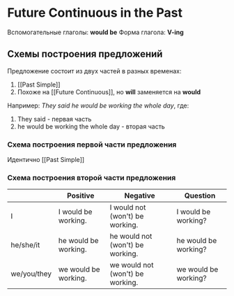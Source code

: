 # Future Continuous in the Past

Вспомогательные глаголы: **would be**
Форма глагола: **V-ing**

## Схемы построения предложений

Предложение состоит из двух частей в разных временах:
1. [[Past Simple]]
2. Похоже на [[Future Continuous]], но **will** заменяется на **would**

Например: *They said he would be working the whole day*, где:
1. They said - первая часть
2. he would be working the whole day - вторая часть


### Схема построения первой части предложения

Идентично [[Past Simple]]


### Схема построения второй части предложения

|             | Positive             | Negative                         | Question             |
| ----------- | -------------------- | -------------------------------- | -------------------- |
| I           | I would be working.  | I would not (won't) be working.  | I would be working?  |
| he/she/it   | he would be working. | he would not (won't) be working. | he would be working? |
| we/you/they | we would be working. | we would not (won't) be working. | we would be working? | 

